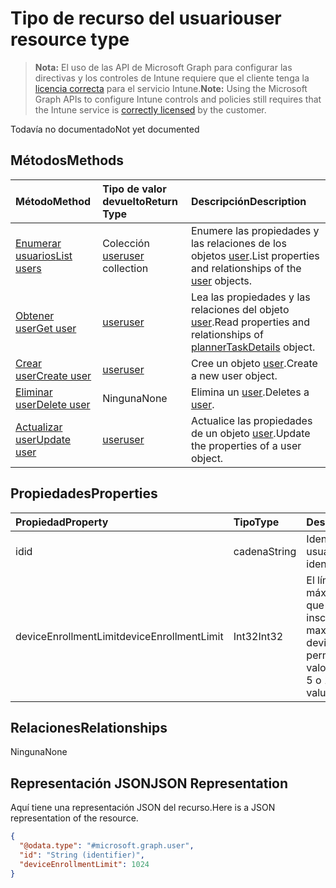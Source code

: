 # <a name="user-resource-type"></a><span data-ttu-id="8ae31-101">Tipo de recurso del usuario</span><span class="sxs-lookup"><span data-stu-id="8ae31-101">user resource type</span></span>

> <span data-ttu-id="8ae31-102">**Nota:** El uso de las API de Microsoft Graph para configurar las directivas y los controles de Intune requiere que el cliente tenga la [licencia correcta](https://go.microsoft.com/fwlink/?linkid=839381) para el servicio Intune.</span><span class="sxs-lookup"><span data-stu-id="8ae31-102">**Note:** Using the Microsoft Graph APIs to configure Intune controls and policies still requires that the Intune service is [correctly licensed](https://go.microsoft.com/fwlink/?linkid=839381) by the customer.</span></span>

<span data-ttu-id="8ae31-103">Todavía no documentado</span><span class="sxs-lookup"><span data-stu-id="8ae31-103">Not yet documented</span></span>
## <a name="methods"></a><span data-ttu-id="8ae31-104">Métodos</span><span class="sxs-lookup"><span data-stu-id="8ae31-104">Methods</span></span>
|<span data-ttu-id="8ae31-105">Método</span><span class="sxs-lookup"><span data-stu-id="8ae31-105">Method</span></span>|<span data-ttu-id="8ae31-106">Tipo de valor devuelto</span><span class="sxs-lookup"><span data-stu-id="8ae31-106">Return Type</span></span>|<span data-ttu-id="8ae31-107">Descripción</span><span class="sxs-lookup"><span data-stu-id="8ae31-107">Description</span></span>|
|:---|:---|:---|
|[<span data-ttu-id="8ae31-108">Enumerar usuarios</span><span class="sxs-lookup"><span data-stu-id="8ae31-108">List users</span></span>](../api/intune_onboarding_user_list.md)|<span data-ttu-id="8ae31-109">Colección [user](../resources/intune_onboarding_user.md)</span><span class="sxs-lookup"><span data-stu-id="8ae31-109">[user](../resources/intune_onboarding_user.md) collection</span></span>|<span data-ttu-id="8ae31-110">Enumere las propiedades y las relaciones de los objetos [user](../resources/intune_onboarding_user.md).</span><span class="sxs-lookup"><span data-stu-id="8ae31-110">List properties and relationships of the [user](../resources/intune_onboarding_user.md) objects.</span></span>|
|[<span data-ttu-id="8ae31-111">Obtener user</span><span class="sxs-lookup"><span data-stu-id="8ae31-111">Get user</span></span>](../api/intune_onboarding_user_get.md)|[<span data-ttu-id="8ae31-112">user</span><span class="sxs-lookup"><span data-stu-id="8ae31-112">user</span></span>](../resources/intune_onboarding_user.md)|<span data-ttu-id="8ae31-113">Lea las propiedades y las relaciones del objeto [user](../resources/intune_onboarding_user.md).</span><span class="sxs-lookup"><span data-stu-id="8ae31-113">Read properties and relationships of [plannerTaskDetails](../resources/intune_onboarding_user.md) object.</span></span>|
|[<span data-ttu-id="8ae31-114">Crear user</span><span class="sxs-lookup"><span data-stu-id="8ae31-114">Create user</span></span>](../api/intune_onboarding_user_create.md)|[<span data-ttu-id="8ae31-115">user</span><span class="sxs-lookup"><span data-stu-id="8ae31-115">user</span></span>](../resources/intune_onboarding_user.md)|<span data-ttu-id="8ae31-116">Cree un objeto [user](../resources/intune_onboarding_user.md).</span><span class="sxs-lookup"><span data-stu-id="8ae31-116">Create a new user object.</span></span>|
|[<span data-ttu-id="8ae31-117">Eliminar user</span><span class="sxs-lookup"><span data-stu-id="8ae31-117">Delete user</span></span>](../api/intune_onboarding_user_delete.md)|<span data-ttu-id="8ae31-118">Ninguna</span><span class="sxs-lookup"><span data-stu-id="8ae31-118">None</span></span>|<span data-ttu-id="8ae31-119">Elimina un [user](../resources/intune_onboarding_user.md).</span><span class="sxs-lookup"><span data-stu-id="8ae31-119">Deletes a [user](../resources/intune_onboarding_user.md).</span></span>|
|[<span data-ttu-id="8ae31-120">Actualizar user</span><span class="sxs-lookup"><span data-stu-id="8ae31-120">Update user</span></span>](../api/intune_onboarding_user_update.md)|[<span data-ttu-id="8ae31-121">user</span><span class="sxs-lookup"><span data-stu-id="8ae31-121">user</span></span>](../resources/intune_onboarding_user.md)|<span data-ttu-id="8ae31-122">Actualice las propiedades de un objeto [user](../resources/intune_onboarding_user.md).</span><span class="sxs-lookup"><span data-stu-id="8ae31-122">Update the properties of a user object.</span></span>|

## <a name="properties"></a><span data-ttu-id="8ae31-123">Propiedades</span><span class="sxs-lookup"><span data-stu-id="8ae31-123">Properties</span></span>
|<span data-ttu-id="8ae31-124">Propiedad</span><span class="sxs-lookup"><span data-stu-id="8ae31-124">Property</span></span>|<span data-ttu-id="8ae31-125">Tipo</span><span class="sxs-lookup"><span data-stu-id="8ae31-125">Type</span></span>|<span data-ttu-id="8ae31-126">Descripción</span><span class="sxs-lookup"><span data-stu-id="8ae31-126">Description</span></span>|
|:---|:---|:---|
|<span data-ttu-id="8ae31-127">id</span><span class="sxs-lookup"><span data-stu-id="8ae31-127">id</span></span>|<span data-ttu-id="8ae31-128">cadena</span><span class="sxs-lookup"><span data-stu-id="8ae31-128">String</span></span>|<span data-ttu-id="8ae31-129">Identificador único del usuario.</span><span class="sxs-lookup"><span data-stu-id="8ae31-129">Unique identifier of the folder.</span></span>|
|<span data-ttu-id="8ae31-130">deviceEnrollmentLimit</span><span class="sxs-lookup"><span data-stu-id="8ae31-130">deviceEnrollmentLimit</span></span>|<span data-ttu-id="8ae31-131">Int32</span><span class="sxs-lookup"><span data-stu-id="8ae31-131">Int32</span></span>|<span data-ttu-id="8ae31-132">El límite del número máximo de dispositivos que el usuario puede inscribir.</span><span class="sxs-lookup"><span data-stu-id="8ae31-132">The limit on the maximum number of devices that the user is permitted to enroll.</span></span> <span data-ttu-id="8ae31-133">Los valores permitidos son 5 o 1000.</span><span class="sxs-lookup"><span data-stu-id="8ae31-133">Allowed values are 5 or 1000.</span></span>|

## <a name="relationships"></a><span data-ttu-id="8ae31-134">Relaciones</span><span class="sxs-lookup"><span data-stu-id="8ae31-134">Relationships</span></span>
<span data-ttu-id="8ae31-135">Ninguna</span><span class="sxs-lookup"><span data-stu-id="8ae31-135">None</span></span>
## <a name="json-representation"></a><span data-ttu-id="8ae31-136">Representación JSON</span><span class="sxs-lookup"><span data-stu-id="8ae31-136">JSON Representation</span></span>
<span data-ttu-id="8ae31-137">Aquí tiene una representación JSON del recurso.</span><span class="sxs-lookup"><span data-stu-id="8ae31-137">Here is a JSON representation of the resource.</span></span>
<!-- {
  "blockType": "resource",
  "keyProperty": "id",
  "@odata.type": "microsoft.graph.user"
}
-->
``` json
{
  "@odata.type": "#microsoft.graph.user",
  "id": "String (identifier)",
  "deviceEnrollmentLimit": 1024
}
```



